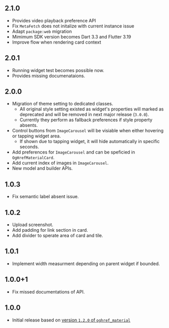 ## 2.1.0

* Provides video playback preference API
* Fix `MetaFetch` does not initalize with current instance issue
* Adapt `package:web` migration
* Mimimum SDK version becomes Dart 3.3 and Flutter 3.19
* Improve flow when rendering card context

## 2.0.1

* Running widget test becomes possible now.
* Provides missing documenataions.

## 2.0.0

* Migration of theme setting to dedicated classes.
    * All original style setting existed as widget's properties will marked as deprecated and will be removed in next major release (`3.0.0`).
    * Currently they perform as fallback preferences if style property absents.
* Control buttons from `ImageCarousel` will be visiable when either hovering or tapping widget area.
    * If shown due to tapping widget, it will hide automatically in specific seconds.
* Add preferences for `ImageCarousel` and can be speficied in `OgHrefMaterialCard`.
* Add current index of images in `ImageCarousel`.
* New model and builder APIs.

## 1.0.3

* Fix semantic label absent issue.

## 1.0.2

* Upload screenshot.
* Add padding for link section in card.
* Add divider to sperate area of card and tile.

## 1.0.1

* Implement width measurment depending on parent widget if bounded.

## 1.0.0+1

* Fix missed documentations of API.

## 1.0.0

* Initial release based on [version `1.2.0` of `oghref_material`](https://pub.dev/packages/oghref_material)

